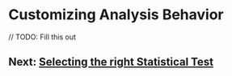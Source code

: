 # Customizing Analysis Behavior

// TODO: Fill this out

## Next: [Selecting the right Statistical Test](./selecting-the-right-statistical-test.md)